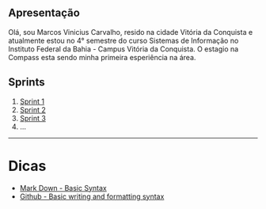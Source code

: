 ## Apresentação

Olá, sou Marcos Vinicius Carvalho, resido na cidade Vitória da Conquista e atualmente estou no 4° semestre do curso Sistemas de Informação no Instituto Federal da Bahia - Campus Vitória da Conquista. O estagio na Compass esta sendo minha primeira esperiência na área.

## Sprints 

1. [Sprint 1](/READMES1.md)
2. [Sprint 2](Sprint%202/README.md)
3. [Sprint 3](Sprint%203/README.md)
4. ...

___


# Dicas

- [Mark Down - Basic Syntax](https://www.markdownguide.org/basic-syntax/)
- [Github - Basic writing and formatting syntax](https://docs.github.com/en/get-started/writing-on-github/getting-started-with-writing-and-formatting-on-github/basic-writing-and-formatting-syntax)